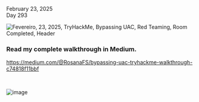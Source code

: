 February 23, 2025<br>
Day 293<br>

![Fevereiro, 23, 2025,   TryHackMe,  Bypassing UAC,  Red Teaming,  Room Completed, Header](https://github.com/user-attachments/assets/d29ef5e5-1e2a-4a29-8d9c-586a12757a92)

<h3>Read my complete walkthrough in Medium.</h3>

https://medium.com/@RosanaFS/bypassing-uac-tryhackme-walkthrough-c74818f11bbf

<br>

![image](https://github.com/user-attachments/assets/f815e9f9-e398-4b17-b16a-a2becb68ecdd)
